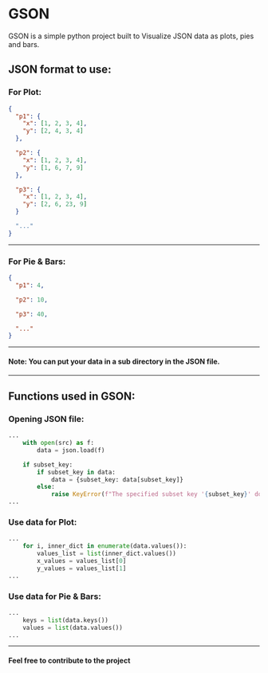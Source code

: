 # GSON

GSON is a simple python project built to Visualize JSON data as plots, pies and bars.

## JSON format to use:

### For Plot:
```json
{
  "p1": {
    "x": [1, 2, 3, 4],
    "y": [2, 4, 3, 4]
  },

  "p2": {
    "x": [1, 2, 3, 4],
    "y": [1, 6, 7, 9]
  },

  "p3": {
    "x": [1, 2, 3, 4],
    "y": [2, 6, 23, 9]
  }

  "..."
}
```
-----

### For Pie & Bars:
```json
{
  "p1": 4,

  "p2": 10,

  "p3": 40,

  "..."
}
```
-----
#### **Note: You can put your data in a sub directory in the JSON file.**
-----

## Functions used in GSON:

### Opening JSON file:
```python
...
    with open(src) as f:
        data = json.load(f)

    if subset_key:
        if subset_key in data:
            data = {subset_key: data[subset_key]}
        else:
            raise KeyError(f"The specified subset key '{subset_key}' does not exist in the JSON data.")
...
```

### Use data for Plot:
```python
...
    for i, inner_dict in enumerate(data.values()):
        values_list = list(inner_dict.values())
        x_values = values_list[0]
        y_values = values_list[1]
...
```

### Use data for Pie & Bars:
```python
...
    keys = list(data.keys())
    values = list(data.values())
...
```
-----

#### **Feel free to contribute to the project**

